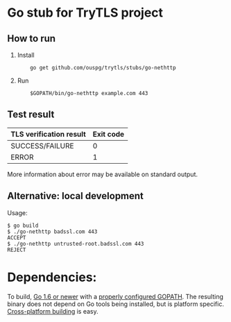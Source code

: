 # Go stub for TryTLS project

## How to run

1. Install

    ```shell
        go get github.com/ouspg/trytls/stubs/go-nethttp
    ```

2. Run

    ```shell
        $GOPATH/bin/go-nethttp example.com 443
    ```

## Test result

| TLS verification result     | Exit code |
| ----------------------------| --------- |
| SUCCESS/FAILURE             | 0         |
| ERROR                       | 1         |

More information about error may be available on standard output.

## Alternative: local development

Usage:

```shell
$ go build
$ ./go-nethttp badssl.com 443
ACCEPT
$ ./go-nethttp untrusted-root.badssl.com 443
REJECT
```

# Dependencies:

To build, [Go 1.6 or newer][go] with a [properly configured GOPATH][GOPATH].
The resulting binary does not depend on Go tools being installed, but is
platform specific. [Cross-platform building][GOOS] is easy.


[go]: https://golang.org/ "The Go Programming Language"
[GOPATH]: https://golang.org/doc/code.html#GOPATH "How to Write Go Code - The GOPATH environment variable"
[GOOS]: https://github.com/golang/go/wiki/WindowsCrossCompiling
